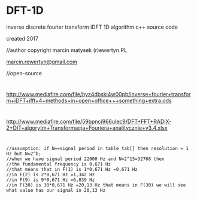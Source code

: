 # DFT-1D
inverse discrete fourier transform iDFT 1D algorithm c++ source code

created 2017

//author copyright marcin matysek (r)ewertyn.PL

marcin.rewertyn@gmail.com

//open-source
#
http://www.mediafire.com/file/hyz4dbski4w00pb/inverse+fourier+transform+iDFT+ifft+4+methods+in+open+office+++something+extra.ods
#
http://www.mediafire.com/file/59bpnci966ulec9/DFT+FFT+RADIX-2+DIT+algorytm+Transformacja+Fouriera+analitycznie+v3.4.xlsx 
#
    //assumption: if N==signal period in table tab[] then resolution = 1 Hz but N=2^b;
    //when we have signal period 22000 Hz and N=2^15=32768 then
    //the fundamental frequency is 0,671 Hz
    //that means that in F(1) is 1*0,671 Hz =0,671 Hz
    //in F(2) is 2*0,671 Hz =1,342 Hz
    //in F(9) is 9*0,671 Hz =6,039 Hz
    //in F(30) is 30*0,671 Hz =20,13 Hz that means in F(30) we will see what value has our signal in 20,13 Hz
